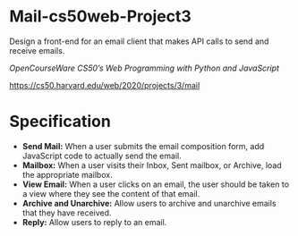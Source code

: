 # Mail-cs50web-Project3
Design a front-end for an email client that makes API calls to send and receive emails.


*OpenCourseWare CS50’s Web Programming with Python and JavaScript*

https://cs50.harvard.edu/web/2020/projects/3/mail

# Specification

- **Send Mail:** When a user submits the email composition form, add JavaScript code to actually send the email.
- **Mailbox:** When a user visits their Inbox, Sent mailbox, or Archive, load the appropriate mailbox.
- **View Email:** When a user clicks on an email, the user should be taken to a view where they see the content of that email.
- **Archive and Unarchive:** Allow users to archive and unarchive emails that they have received.
- **Reply:** Allow users to reply to an email.
